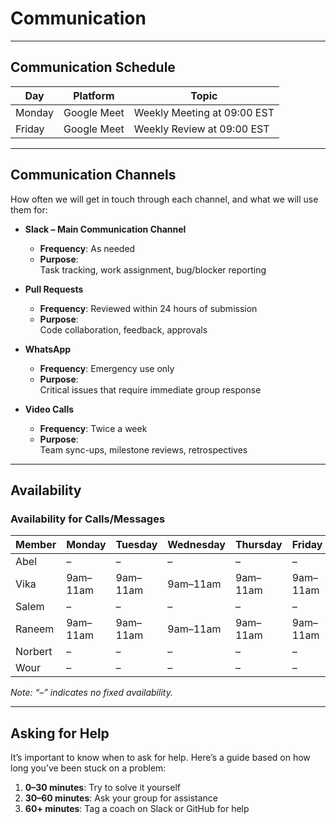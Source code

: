# Communication

---

## Communication Schedule

| Day    | Platform    | Topic                        |
|--------|-------------|------------------------------|
| Monday | Google Meet | Weekly Meeting at 09:00 EST  |
| Friday | Google Meet | Weekly Review at 09:00 EST   |

---

## Communication Channels

How often we will get in touch through each channel, and what
we will use them for:

- **Slack – Main Communication Channel**  
  - **Frequency**: As needed
  - **Purpose**:  
    Task tracking, work assignment, bug/blocker reporting

- **Pull Requests**  
  - **Frequency**: Reviewed within 24 hours of submission  
  - **Purpose**:  
    Code collaboration, feedback, approvals

- **WhatsApp**  
  - **Frequency**: Emergency use only  
  - **Purpose**:  
    Critical issues that require immediate group response

- **Video Calls**  
  - **Frequency**: Twice a week  
  - **Purpose**:  
    Team sync-ups, milestone reviews, retrospectives

---

## Availability

### Availability for Calls/Messages

| Member |Monday  |Tuesday |Wednesday|Thursday|Friday  |Saturday|Sunday  |
|--------|--------|--------|---------|--------|--------|--------|--------|
| Abel   |–       |–       |–        |–       |–       |–       |–       |
| Vika   |9am–11am|9am–11am|9am–11am |9am–11am|9am–11am|9am–11am|9am–11am|
| Salem  |–       |–       |–        |–       |–       |–       |–       |
| Raneem |9am–11am|9am–11am|9am–11am |9am–11am|9am–11am|9am–11am|9am–11am|
| Norbert|–       |–       |–        |–       |–       |–       |–       |
| Wour   |–       |–       |–        |–       |–       |–       |–       |

*Note: “–” indicates no fixed availability.*

---

## Asking for Help

It’s important to know when to ask for help. Here’s a guide based on how
long you’ve been stuck on a problem:

1. **0–30 minutes**: Try to solve it yourself  
2. **30–60 minutes**: Ask your group for assistance  
3. **60+ minutes**: Tag a coach on Slack or GitHub for help
